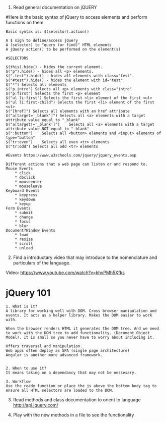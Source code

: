 1. Read general documentation on jQUERY


#Here is the basic syntax of jQuery to access elements and perform functions on them. 

	Basic syntax is: $(selector).action()

	A $ sign to define/access jQuery
	A (selector) to "query (or find)" HTML elements
	A jQuery action() to be performed on the element(s)

	#SELECTORS 

	$(this).hide() - hides the current element.
	$("p").hide() - hides all <p> elements.
	$(".test").hide() - hides all elements with class="test".
	$("#test").hide() - hides the element with id="test".
	$("*") Selects all elements
	$("p.intro") Selects all <p> elements with class="intro"
	$("p:first") Selects the first <p> element
	$("ul li:first") Selects the first <li> element of the first <ul>
	$("ul li:first-child") Selects the first <li> element of the first <ul>
	$("[href]")	Selects all elements with an href attribute
	$("a[target='_blank']")	Selects all <a> elements with a target attribute value equal to "_blank"
	$("a[target!='_blank']")	Selects all <a> elements with a target attribute value NOT equal to "_blank"
	$(":button")	Selects all <button> elements and <input> elements of type="button"
	$("tr:even")	Selects all even <tr> elements
	$("tr:odd")	Selects all odd <tr> elements

	#Events https://www.w3schools.com/jquery/jquery_events.asp 
	
	Different actions that a web page can listen or and respond to.
	Mouse Events
		* click
		* dbclick
		* mouseenter
		* mouseleave
	Keyboard Events 
		* keypress
		* keydown
		* keyup
	Form Events 
		* submit
		* change
		* focus
		* blur
	Document?Window Events
		* load
		* resize
		* scroll
		* unload


2. Find a introductary video that may introduce to the nomenclature and particulars of the language. 

Video: https://www.youtube.com/watch?v=khvPMh5Xfks

# jQuery 101
	1. What is it?
	A library for working well with DOM. Cross browser manipulation and events. It acts as a helper library. Makes the DOM easier to work with. 

	When the browser renders HTML it generates the DOM tree. And we need to work with the DOM tree to add functionality. (Document Object Model). It is small so you never have to worry about including it. 

	Offers traversal and manipulation. 
	Web apps often deploy as SPA (single page architecture)
	Angular is another more advanced framework. 


	2. When to use it?
	It means taking on a dependancy that may not be nessesary. 

	3. Workflow
	Use the ready function or place the js above the bottom body tag to ensure all HTML selectors are loaded to the DOM. 



3. Read methods and class documentation to orient to language
http://api.jquery.com/

4. Play with the new methods in a file to see the functionality
